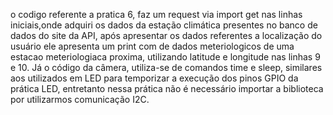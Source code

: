 o codigo referente a pratica 6, faz um request via import get  nas linhas iniciais,onde adquiri os dados da estação climática presentes no banco de dados do site da API, após apresentar os dados referentes a localização do usuário ele apresenta um print com  de dados meteriologicos de uma estacao meteriologiaca proxima, utilizando latitude e longitude nas linhas 9 e 10. 
Já o código da câmera, utiliza-se de comandos time e sleep, similares aos utilizados em LED para temporizar a execução dos pinos GPIO da prática LED, entretanto nessa prática não é necessário importar a biblioteca por utilizarmos comunicação I2C.
